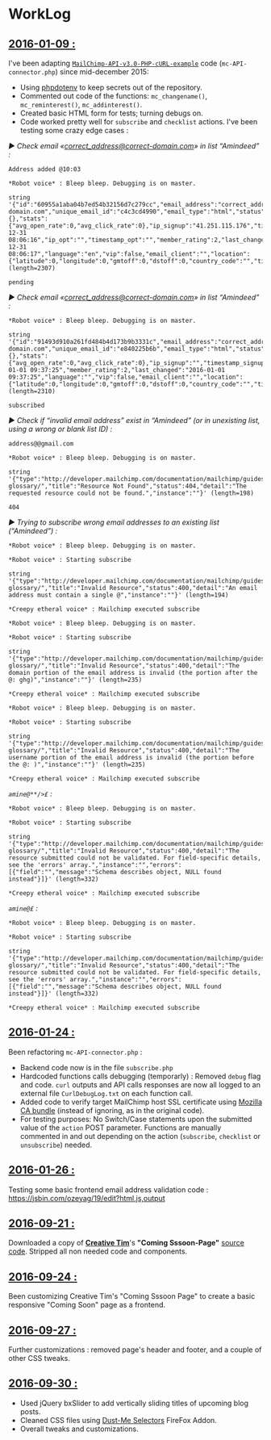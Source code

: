
# WorkLog

## <u>2016-01-09 :</u>

I've been adapting [`MailChimp-API-v3.0-PHP-cURL-example`](https://github.com/actuallymentor/MailChimp-API-v3.0-PHP-cURL-example) code (`mc-API-connector.php`) since mid-december 2015:
- Using [phpdotenv](https://github.com/vlucas/phpdotenv) to keep secrets out of the repository.
- Commented out code of the functions: `mc_changename()`, `mc_reminterest()`, `mc_addinterest()`.
- Created basic HTML form for tests; turning debugs on.
- Code worked pretty well for `subscribe` and `checklist` actions. I've been testing some crazy edge cases :

_▶ Check email «correct_address@correct-domain.com» in list “Amindeed” :_

```
Address added @10:03

*Robot voice* : Bleep bleep. Debugging is on master.

string '{"id":"60955a1aba04b7ed54b32156d7c279cc","email_address":"correct_address@correct-domain.com","unique_email_id":"c4c3cd4990","email_type":"html","status":"pending","merge_fields":{},"stats":{"avg_open_rate":0,"avg_click_rate":0},"ip_signup":"41.251.115.176","timestamp_signup":"2015-12-31 08:06:16","ip_opt":"","timestamp_opt":"","member_rating":2,"last_changed":"2015-12-31 08:06:17","language":"en","vip":false,"email_client":"","location":{"latitude":0,"longitude":0,"gmtoff":0,"dstoff":0,"country_code":"","timezone":""},'... (length=2307)

pending
```


_▶ Check email «correct_address@correct-domain.com» in list “Amindeed” :_

```
*Robot voice* : Bleep bleep. Debugging is on master.

string '{"id":"91493d910a261fd484b4d173b9b3331c","email_address":"correct_address@correct-domain.com","unique_email_id":"e840225b6b","email_type":"html","status":"subscribed","merge_fields":{},"stats":{"avg_open_rate":0,"avg_click_rate":0},"ip_signup":"","timestamp_signup":"","ip_opt":"41.141.176.31","timestamp_opt":"2016-01-01 09:37:25","member_rating":2,"last_changed":"2016-01-01 09:37:25","language":"","vip":false,"email_client":"","location":{"latitude":0,"longitude":0,"gmtoff":0,"dstoff":0,"country_code":"","timezone":"'... (length=2310)

subscribed
```


_▶ Check if “invalid email address” exist in “Amindeed” (or in unexisting list, using a wrong or blank list ID) :_

```
address@@gmail.com

*Robot voice* : Bleep bleep. Debugging is on master.

string '{"type":"http://developer.mailchimp.com/documentation/mailchimp/guides/error-glossary/","title":"Resource Not Found","status":404,"detail":"The requested resource could not be found.","instance":""}' (length=198)

404
```


_▶ Trying to subscribe wrong email addresses to an existing list (“Amindeed”) :_

```
*Robot voice* : Bleep bleep. Debugging is on master.

*Robot voice* : Starting subscribe

string '{"type":"http://developer.mailchimp.com/documentation/mailchimp/guides/error-glossary/","title":"Invalid Resource","status":400,"detail":"An email address must contain a single @","instance":""}' (length=194)

*Creepy etheral voice* : Mailchimp executed subscribe
```

```
*Robot voice* : Bleep bleep. Debugging is on master.

*Robot voice* : Starting subscribe

string '{"type":"http://developer.mailchimp.com/documentation/mailchimp/guides/error-glossary/","title":"Invalid Resource","status":400,"detail":"The domain portion of the email address is invalid (the portion after the @: ghg)","instance":""}' (length=235)

*Creepy etheral voice* : Mailchimp executed subscribe
```

```
*Robot voice* : Bleep bleep. Debugging is on master.

*Robot voice* : Starting subscribe

string '{"type":"http://developer.mailchimp.com/documentation/mailchimp/guides/error-glossary/","title":"Invalid Resource","status":400,"detail":"The username portion of the email address is invalid (the portion before the @: )","instance":""}' (length=235)

*Creepy etheral voice* : Mailchimp executed subscribe
```

_`amine@**/>£` :_

```
*Robot voice* : Bleep bleep. Debugging is on master.

*Robot voice* : Starting subscribe

string '{"type":"http://developer.mailchimp.com/documentation/mailchimp/guides/error-glossary/","title":"Invalid Resource","status":400,"detail":"The resource submitted could not be validated. For field-specific details, see the 'errors' array.","instance":"","errors":[{"field":"","message":"Schema describes object, NULL found instead"}]}' (length=332)

*Creepy etheral voice* : Mailchimp executed subscribe
```

_`amine@£` :_

```
*Robot voice* : Bleep bleep. Debugging is on master.

*Robot voice* : Starting subscribe

string '{"type":"http://developer.mailchimp.com/documentation/mailchimp/guides/error-glossary/","title":"Invalid Resource","status":400,"detail":"The resource submitted could not be validated. For field-specific details, see the 'errors' array.","instance":"","errors":[{"field":"","message":"Schema describes object, NULL found instead"}]}' (length=332)

*Creepy etheral voice* : Mailchimp executed subscribe
```

## <u>2016-01-24 :</u>

Been refactoring `mc-API-connector.php` :
- Backend code now is in the file `subscribe.php`
- Hardcoded functions calls debugging (temporarly) : Removed `debug` flag and code. `curl` outputs and API calls responses are now all logged to an external file `CurlDebugLog.txt` on each function call.
- Added code to verify target MailChimp host SSL certificate using [Mozilla CA bundle](https://github.com/bagder/ca-bundle) (instead of ignoring, as in the original code).
- For testing purposes: No Switch/Case statements upon the submitted value of the `action` POST parameter. Functions are manually commented in and out depending on the action (`subscribe`, `checklist` or `unsubscribe`) needed.


## <u>2016-01-26 :</u>

Testing some basic frontend email address validation code : https://jsbin.com/ozeyag/19/edit?html,js,output


## <u>2016-09-21 :</u>

Downloaded a copy of **[Creative Tim](http://www.creative-tim.com/product/coming-sssoon-page)**'s **"Coming Sssoon-Page"** [source code](https://github.com/timcreative/coming-sssoon-page). Stripped all non needed code and components.


## <u>2016-09-24 :</u>

Been customizing Creative Tim's "Coming Sssoon Page" to create a basic responsive "Coming Soon" page as a frontend.


## <u>2016-09-27 :</u>

Further customizations : removed page's header and footer, and a couple of other CSS tweaks.


## <u>2016-09-30 :</u>

- Used jQuery bxSlider to add vertically sliding titles of upcoming blog posts.
- Cleaned CSS files using [Dust-Me Selectors](https://addons.mozilla.org/en-US/firefox/addon/dust-me-selectors/) FireFox Addon.
- Overall tweaks and customizations.
